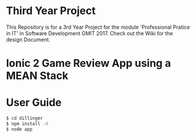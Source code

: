 # Third Year Project
This Repository is for a 3rd Year Project for the module 'Professional Pratice in IT' in Software Development GMIT 2017. Check out the Wiki for the design Document.

# Ionic 2 Game Review App using a MEAN Stack

# User Guide


```sh
$ cd dillinger
$ npm install -d
$ node app
```

